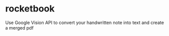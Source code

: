# rocketbook
Use Google Vision API to convert your handwritten note into text and create a merged pdf 
